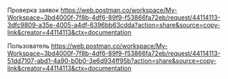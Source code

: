 Проверка заявок https://web.postman.co/workspace/My-Workspace~3bd4000f-7f8b-4df6-89f9-f53866fa72eb/request/44114113-3dfc9809-a35e-4005-a4df-6396bb63cdda?action=share&source=copy-link&creator=44114113&ctx=documentation

Пользователь https://web.postman.co/workspace/My-Workspace~3bd4000f-7f8b-4df6-89f9-f53866fa72eb/request/44114113-51dd7107-abd1-4a90-b0b0-3e6d934ff95b?action=share&source=copy-link&creator=44114113&ctx=documentation
